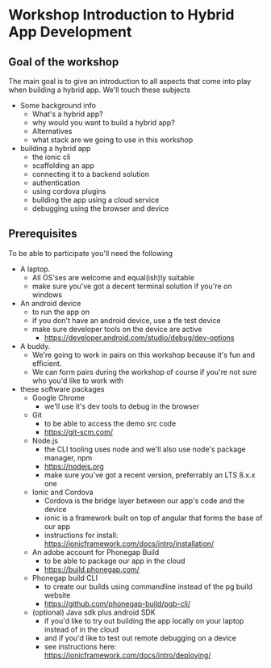 # Workshop Introduction to Hybrid App Development
## Goal of the workshop
The main goal is to give an introduction to all aspects that come into play when building a hybrid app.
We'll touch these subjects
* Some background info
    * What's a hybrid app?
    * why would you want to build a hybrid app?
    * Alternatives
    * what stack are we going to use in this workshop
* building a hybrid app
    * the ionic cli
    * scaffolding an app
    * connecting it to a backend solution
    * authentication
    * using cordova plugins
    * building the app using a cloud service
    * debugging using the browser and device

## Prerequisites
To be able to participate you'll need the following
* A laptop.
    * All OS'ses are welcome and equal(ish)ly suitable
    * make sure you've got a decent terminal solution if you're on windows
* An android device
    * to run the app on
    * if you don't have an android device, use a tfe test device
    * make sure developer tools on the device are active
        * https://developer.android.com/studio/debug/dev-options
* A buddy.
    * We're going to work in pairs on this workshop because it's fun and efficient.
    * We can form pairs during the workshop of course if you're not sure who you'd like to work with
* these software packages
    * Google Chrome
        * we'll use it's dev tools to debug in the browser
    * Git
        * to be able to access the demo src code
        * https://git-scm.com/
    * Node.js
        * the CLI tooling uses node and we'll also use node's package manager, npm
        * https://nodejs.org
        * make sure you've got a recent version, preferrably an LTS 8.x.x one
    * Ionic and Cordova
        * Cordova is the bridge layer between our app's code and the device
        * ionic is a framework built on top of angular that forms the base of our app
        * instructions for install: https://ionicframework.com/docs/intro/installation/
    * An adobe account for Phonegap Build
        * to be able to package our app in the cloud
        * https://build.phonegap.com/
    * Phonegap build CLI
        * to create our builds using commandline instead of the pg build website
        * https://github.com/phonegap-build/pgb-cli/
    * (optional) Java sdk plus android SDK
        * if you'd like to try out building the app locally on your laptop instead of in the cloud
        * and if you'd like to test out remote debugging on a device
        * see instructions here: https://ionicframework.com/docs/intro/deploying/

